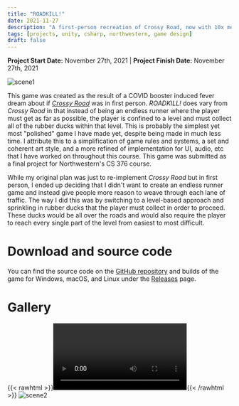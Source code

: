 ```yaml
---
title: "ROADKILL!"
date: 2021-11-27
description: "A first-person recreation of Crossy Road, now with 10x more rubber ducks!"
tags: [projects, unity, csharp, northwestern, game design]
draft: false
---
```

**Project Start Date:** November 27th, 2021 | **Project Finish Date:** November 27th, 2021

![scene1](/resources/roadkill/scene1.png)

This game was created as the result of a COVID booster induced fever dream about if [*Crossy Road*](https://en.wikipedia.org/wiki/Crossy_Road) was in first person. *ROADKILL!* does vary from *Crossy Road* in that instead of being an endless runner where the player must get as far as possible, the player is confined to a level and must collect all of the rubber ducks within that level. This is probably the simplest yet most "polished" game I have made yet, despite being made in much less time. I attribute this to a simplification of game rules and systems, a set and coherent art style, and a more refined of implementation for UI, audio, etc that I have worked on throughout this course. This game was submitted as a final project for Northwestern's CS 376 course.

While my original plan was just to re-implement *Crossy Road* but in first person, I ended up deciding that I didn't want to create an endless runner game and instead give people more reason to weave through each lane of traffic. The way I did this was by switching to a level-based approach and sprinkling in rubber ducks that the player must collect in order to proceed. These ducks would be all over the roads and would also require the player to reach every single part of the level from easiest to most difficult.

# Download and source code

You can find the source code on the [GitHub repository](https://github.com/jackburkhardt/roadkill) and builds of the game for Windows, macOS, and Linux under the [Releases](https://github.com/jackburkhardt/roadkill/releases) page.

# Gallery

{{< rawhtml >}}<video controls src="/resources/roadkill/gameplay.webm"></video>{{< /rawhtml >}}
![scene2](/resources/roadkill/scene2.png)